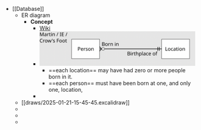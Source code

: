 - [[Database]]
	- ER diagram
		- **Concept**
			- [Wiki](https://en.wikipedia.org/wiki/Entity%E2%80%93relationship_model)
			- ![image.png](../assets/image_1737432988803_0.png)
				- ==each location== may have had zero or more people born in it.
				- ==each person== must have been born at one, and only one, location,
			-
	- [[draws/2025-01-21-15-45-45.excalidraw]]
	-
	-
	-